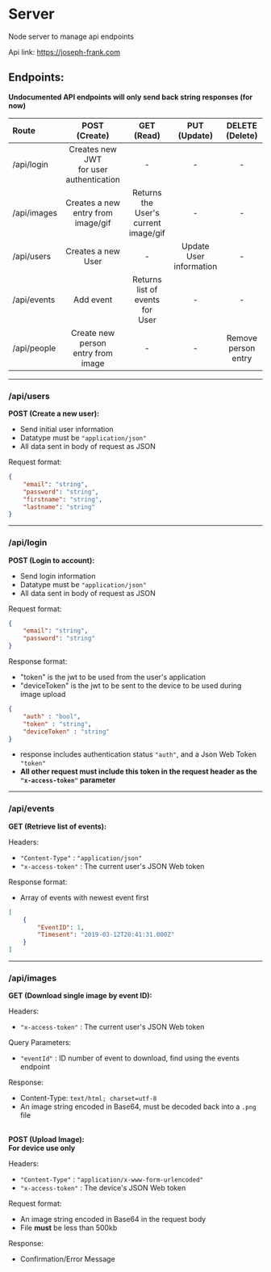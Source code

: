 # Server
Node server to manage api endpoints

Api link:
    https://joseph-frank.com

## Endpoints:

**Undocumented API endpoints will only send back string responses (for now)**

|Route| POST<br />(Create) | GET<br />(Read) | PUT<br />(Update) | DELETE<br />(Delete) |
|:---| :---: | :---: | :---: | :---: |
|/api/login| Creates new JWT<br />for user authentication | - | - | - |
|/api/images| Creates a new<br />entry from image/gif | Returns the User's<br />current image/gif | - | - |
|/api/users| Creates a new<br />User | - | Update User<br />information | - |
|/api/events| Add event | Returns list of<br />events for<br />User | - | - |
|/api/people| Create new person<br />entry from image | - | - | Remove person entry |


---


### /api/users
  
**POST (Create a new user):**
- Send initial user information
- Datatype must be `"application/json"`
- All data sent in body of request as JSON

Request format:

``` json
{
    "email": "string",
    "password": "string",
    "firstname": "string",
    "lastname": "string"
}
```

---

### /api/login

**POST (Login to account):**
- Send login information
- Datatype must be `"application/json"`
- All data sent in body of request as JSON

Request format:

```json
{
    "email": "string",
    "password": "string"
}
```

Response format:
* "token" is the jwt to be used from the user's application
* "deviceToken" is the jwt to be sent to the device to be used during image upload

```json
{
    "auth" : "bool",
    "token" : "string",
    "deviceToken" : "string"
}
```

* response includes authentication status `"auth"`, and a Json Web Token `"token"`
* **All other request must include this token in the request header as the `"x-access-token"` parameter**

---

### /api/events

**GET (Retrieve list of events):**


Headers:
* `"Content-Type"` : `"application/json"`
* `"x-access-token"` : The current user's JSON Web token

Response format:
* Array of events with newest event first

```json
[
    {
        "EventID": 1,
        "Timesent": "2019-03-12T20:41:31.000Z"
    }
]
```

---

### /api/images

**GET (Download single image by event ID):**

Headers:
* `"x-access-token"` : The current user's JSON Web token

Query Parameters:
* `"eventId"` : ID number of event to download, find using the events endpoint

Response:
* Content-Type: `text/html; charset=utf-8`
* An image string encoded in Base64, must be decoded back into a `.png` file
<br><br>


**POST (Upload Image):**
<br>**For device use only**

Headers:
* `"Content-Type"` : `"application/x-www-form-urlencoded"`
* `"x-access-token"` : The device's JSON Web token

Request format:
* An image string encoded in Base64 in the request body
* File **must** be less than 500kb

Response:
* Confirmation/Error Message